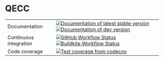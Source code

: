 # QECC

<table>
    <tr>
        <td>Documentation</td>
        <td>
            <a href="https://quantumsavory.github.io/QECC.jl/stable"><img src="https://img.shields.io/badge/docs-stable-blue.svg" alt="Documentation of latest stable version"></a>
            <a href="https://quantumsavory.github.io/QECC.jl/dev"><img src="https://img.shields.io/badge/docs-dev-blue.svg" alt="Documentation of dev version"></a>
        </td>
    </tr><tr></tr>
    <tr>
        <td>Continuous integration</td>
        <td>
            <a href="https://github.com/QuantumSavory/QECC.jl/actions?query=workflow%3ACI+branch%3Amaster"><img src="https://github.com/QuantumSavory/QECC.jl/actions/workflows/ci.yml/badge.svg" alt="GitHub Workflow Status"></a>
            <a href="https://buildkite.com/quantumsavory/QECC"><img src="https://badge.buildkite.com/2713c9978db76235fbe98094b7cad9a05f04671fd442739c47.svg?branch=main" alt="Buildkite Workflow Status"></a>
        </td>
    </tr><tr></tr>
    <tr>
        <td>Code coverage</td>
        <td>
            <a href="https://codecov.io/gh/QuantumSavory/QECC.jl"><img src="https://img.shields.io/codecov/c/gh/QuantumSavory/QECC.jl?label=codecov" alt="Test coverage from codecov"></a>
        </td>
    </tr><tr></tr>
    <!-- <tr>
        <td>Static analysis with</td>
        <td>
            <a href="https://github.com/aviatesk/JET.jl"><img src="https://img.shields.io/badge/%E2%9C%88%20tested%20with-JET.jl%EF%B8%8F-9cf" alt="JET static analysis"></a>
            <a href="https://github.com/JuliaTesting/Aqua.jl"><img src="https://raw.githubusercontent.com/JuliaTesting/Aqua.jl/master/badge.svg" alt="Aqua QA"></a>
        </td>
    </tr> -->
</table>